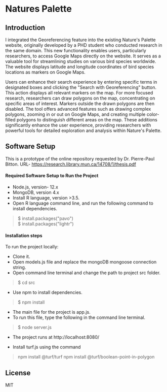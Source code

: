 # Natures Palette
## Introduction
I integrated the Georeferencing feature into the existing Nature's Palette website, originally developed by a PHD student who conducted research in the same domain. This new functionality enables users, particularly researchers, to access Google Maps directly on the website. It serves as a valuable tool for streamlining studies on various bird species worldwide. The website displays latitude and longitude coordinates of bird species locations as markers on Google Maps.

Users can enhance their search experience by entering specific terms in designated boxes and clicking the "Search with Georeferencing" button. This action displays all relevant markers on the map. For more focused research, researchers can draw polygons on the map, concentrating on specific areas of interest. Markers outside the drawn polygons are then disabled. The tool offers advanced features such as drawing complex polygons, zooming in or out on Google Maps, and creating multiple color-filled polygons to distinguish different areas on the map. These additions significantly enhance the user experience, providing researchers with powerful tools for detailed exploration and analysis within Nature's Palette.

## Software Setup
This is a prototype of the online repository requested by Dr. Pierre-Paul Bitton.
URL- https://research.library.mun.ca/14708/1/thesis.pdf

#### Required Software Setup to Run the Project
- Node.js, version- 12.x
- MongoDB, version 4.x
- Install R language, version >3.5.
- Open R language command line, and run the following command to install dependencies.
> $ install.packages("pavo") 
<br> $ install.packages("lightr")
> 
#### Installation steps
To run the project locally:
- Clone it.
- Open models.js file and replace the mongoDB mongoose connection string.
- Open command line terminal and change the path to project src folder.
> $ cd src
- Use npm to install dependencies.
> $ npm install
- The main file for the project is app.js.
- To run this file, type the following in the command line terminal.
> $ node server.js
- The project runs at http://localhost:8080/

- Install turf.js using the command 
> npm install @turf/turf
> npm install @turf/boolean-point-in-polygon



License
----

MIT
